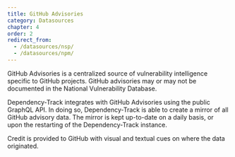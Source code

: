 ```yaml
---
title: GitHub Advisories
category: Datasources
chapter: 4
order: 2
redirect_from:
  - /datasources/nsp/
  - /datasources/npm/
---
```


GitHub Advisories is a centralized source of vulnerability intelligence specific to GitHub projects. GitHub advisories may 
or may not be documented in the National Vulnerability Database.

Dependency-Track integrates with GitHub Advisories using the public GraphQL API. In doing so, Dependency-Track is able 
to create a mirror of all GitHub advisory data. The mirror is kept up-to-date on a daily basis, or upon the restarting of the 
Dependency-Track instance.

Credit is provided to GitHub with visual and textual cues on where the data originated.

